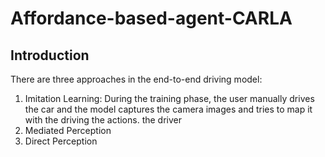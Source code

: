 # Affordance-based-agent-CARLA

## Introduction
There are three approaches in the end-to-end driving model:
 1. Imitation Learning: During the training phase, the user manually drives the car and the model captures the camera images and tries to map it with the driving the
 actions.  the driver
 2. Mediated Perception
 3. Direct Perception
